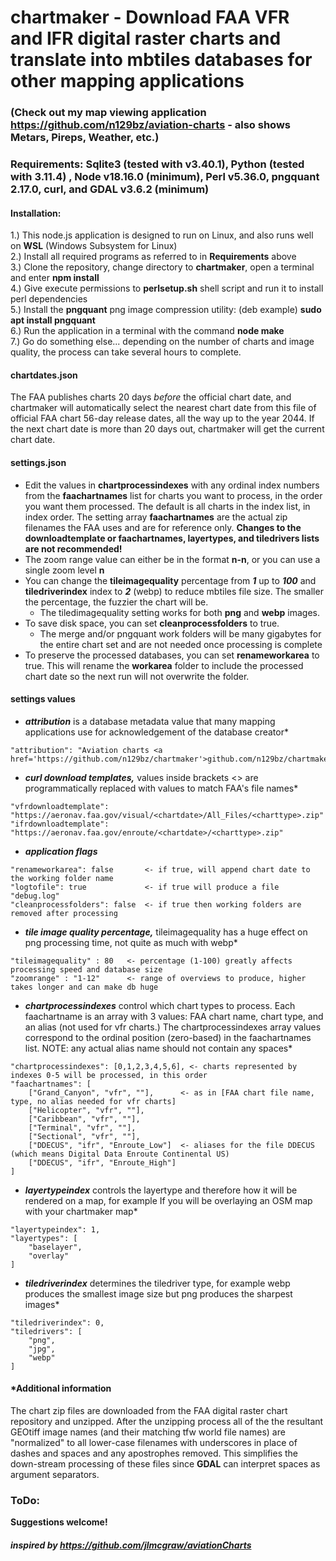# chartmaker - Download FAA VFR and IFR digital raster charts and translate into mbtiles databases for other mapping applications
### (Check out my map viewing application https://github.com/n129bz/aviation-charts - also shows Metars, Pireps, Weather, etc.)

### Requirements: Sqlite3 (tested with v3.40.1), Python (tested with 3.11.4) , Node v18.16.0 (minimum), Perl v5.36.0, pngquant 2.17.0, curl, and GDAL v3.6.2 (minimum)

#### Installation:
1.) This node.js application is designed to run on Linux, and also runs well on **WSL** (Windows Subsystem for Linux)    
2.) Install all required programs as referred to in **Requirements** above  
3.) Clone the repository, change directory to **chartmaker**, open a terminal and enter **npm install**        
4.) Give execute permissions to **perlsetup.sh** shell script and run it to install perl dependencies           
5.) Install the **pngquant** png image compression utility: (deb example) **sudo apt install pngquant**      
6.) Run the application in a terminal with the command **node make**                 
7.) Go do something else... depending on the number of charts and image quality, the process can take several hours to complete.     

#### chartdates.json
The FAA publishes charts 20 days *before* the official chart date, and chartmaker will automatically select the nearest chart date from this file of official FAA chart 56-day release dates, all the way up to the year 2044. If the next chart date is more than 20 days out, chartmaker will get the current chart date.                   
#### settings.json
* Edit the values in **chartprocessindexes** with any ordinal index numbers from the **faachartnames** list for charts you want to process, in the order you want them processed. The default is all charts in the index list, in index order. The setting array **faachartnames** are the actual zip filenames the FAA uses and are for reference only. **Changes to the downloadtemplate or faachartnames, layertypes, and tiledrivers lists are not recommended!**    
* The zoom range value can either be in the format **n-n**, or you can use a single zoom level **n**                
* You can change the **tileimagequality** percentage from ***1*** up to ***100*** and **tiledriverindex** index to ***2*** (webp) to reduce mbtiles file size. The smaller the percentage, the fuzzier the chart will be.   
  * The tiledimagequality setting works for both **png** and **webp** images.  
* To save disk space, you can set **cleanprocessfolders** to true. 
  * The merge and/or pngquant work folders will be many gigabytes for the entire chart set and are not needed once processing is complete
* To preserve the processed databases, you can set **renameworkarea** to true. This will rename the **workarea** folder to include the processed chart date so the next run will not overwrite the folder.

#### settings values
* ***attribution*** is a database metadata value that many mapping applications use for acknowledgement of the database creator*   
```
"attribution": "Aviation charts <a href='https://github.com/n129bz/chartmaker'>github.com/n129bz/chartmaker</a>"   
```   
* ***curl download templates,*** values inside brackets <> are programmatically replaced with values to match FAA's file names*       
```
"vfrdownloadtemplate": "https://aeronav.faa.gov/visual/<chartdate>/All_Files/<charttype>.zip"   
"ifrdownloadtemplate": "https://aeronav.faa.gov/enroute/<chartdate>/<charttype>.zip"
```  
* ***application flags***   
```
"renameworkarea": false       <- if true, will append chart date to the working folder name  
"logtofile": true             <- if true will produce a file "debug.log"  
"cleanprocessfolders": false  <- if true then working folders are removed after processing
```     
* ***tile image quality percentage,*** tileimagequality has a huge effect on png processing time, not quite as much with webp*    
```
"tileimagequality" : 80   <- percentage (1-100) greatly affects processing speed and database size
"zoomrange" : "1-12"      <- range of overviews to produce, higher takes longer and can make db huge
```   
* ***chartprocessindexes*** control which chart types to process. Each faachartname is an array with 3 values: FAA chart name,
chart type, and an alias (not used for vfr charts.) The chartprocessindexes array values correspond to the ordinal position (zero-based) in the faachartnames list.
NOTE: any actual alias name should not contain any spaces*   
```
"chartprocessindexes": [0,1,2,3,4,5,6], <- charts represented by indexes 0-5 will be processed, in this order   
"faachartnames": [   
    ["Grand_Canyon", "vfr", ""],      <- as in [FAA chart file name, type, no alias needed for vfr charts]   
    ["Helicopter", "vfr", ""],   
    ["Caribbean", "vfr", ""],   
    ["Terminal", "vfr", ""],   
    ["Sectional", "vfr", ""],   
    ["DDECUS", "ifr", "Enroute_Low"]  <- aliases for the file DDECUS (which means Digital Data Enroute Continental US)
    ["DDECUS", "ifr", "Enroute_High"]
]
```       
* ***layertypeindex*** controls the layertype and therefore how it will be rendered on a map, for example If you will be overlaying an OSM map with your chartmaker map*   
```
"layertypeindex": 1,   
"layertypes": [   
    "baselayer",    
    "overlay"   
]
```      
* ***tiledriverindex*** determines the tiledriver type, for example webp produces the smallest image size but png produces the sharpest images*   
```
"tiledriverindex": 0,   
"tiledrivers": [   
    "png",   
    "jpg",   
    "webp"   
]
```   
#### *Additional information
The chart zip files are downloaded from the FAA digital raster chart repository and unzipped. After the unzipping process all of the the resultant GEOtiff image names (and their matching tfw world file names) are "normalized" to all lower-case filenames with underscores in place of dashes and spaces and any apostrophes removed. This simplifies the down-stream processing of these files since **GDAL** can interpret spaces as argument separators.   

### ToDo:

**Suggestions welcome!**

#### ***inspired by https://github.com/jlmcgraw/aviationCharts***
